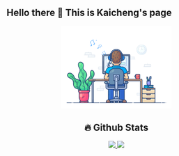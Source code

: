 ## Hello there 👋 This is Kaicheng's page

<!--
**KyntonKCC/KyntonKCC** is a ✨ _special_ ✨ repository because its `README.md` (this file) appears on your GitHub profile.

Here are some ideas to get you started:

- 🔭 I’m currently working on ...
- 🌱 I’m currently learning ...
- 👯 I’m looking to collaborate on ...
- 🤔 I’m looking for help with ...
- 💬 Ask me about ...
- 📫 How to reach me: ...
- 😄 Pronouns: ...
- ⚡ Fun fact: ...
-->

<div align="center">
<a href="https://github.com/KyntonKCC">
  <img src="https://github.com/KyntonKCC/KyntonKCC/blob/main/images/dev-working_rounded.gif" width="50%"/><br> 
</a>

## 🔥 Github Stats

<a href="https://github.com/KyntonKCC">
  <img src="https://github-readme-stats.vercel.app/api?username=KyntonKCC\&rank_icon=github\&bg_color=30,e96443,904e95\&title_color=fff\&text_color=fff" width="50%">
</a>

<a href="https://github.com/KyntonKCC">
  <img src="http://github-readme-streak-stats.herokuapp.com/?user=KyntonKCC&theme=radical&date_format=M%20j%5B%2C%20Y%5D&ring=ff3068&fire=ff3068&sideNums=ff3068" width="50%">
</a>


